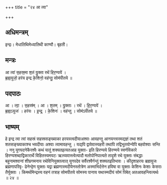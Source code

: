 +++
title = "२४ आ त्वा"

+++
## अधिमन्त्रम्
इन्द्रः। मेधातिथिमेध्यातिथी काण्वौ। बृहती।

## मन्त्रः
आ त्वा॑ स॒हस्र॒मा श॒तं यु॒क्ता रथे॑ हिर॒ण्यये॑ ।  
ब्र॒ह्म॒युजो॒ हर॑य इन्द्र के॒शिनो॒ वह॑न्तु॒ सोम॑पीतये ॥

## पदपाठः
आ । त्वा॒ । स॒हस्र॑म् । आ । श॒तम् । यु॒क्ताः । रथे॑ । हि॒र॒ण्यये॑ ।  
ब्र॒ह्म॒ऽयुजः॑ । हर॑यः । इ॒न्द्र॒ । के॒शिनः॑ । वह॑न्तु । सोम॑ऽपीतये ॥

## भाष्यम्
हे इन्द्र त्वा त्वां सहस्रं सहस्रसङ्ख्याका हरयस्त्वदीयाअश्वाः आवहन्तु आनयन्त्वस्मद्यज्ञं तथा शतं शतसङ्ख्याकाश्च भवदीयाः अश्वाः त्वामावहन्तु । यद्यपि द्वावेवास्यहरी तथापि तद्विभूतयोन्येपि बहवोश्वाः सन्ति । ननु युगपदनेकैरश्वैः कथं यातुं शक्यतइत्यतआह युक्ता- इति हिरण्यये हिरण्मये स्वर्णविकारे हिरण्यशब्दाद्विकारार्थे विहितस्यमयटः ऋत्व्यवास्त्वेत्यादौ मलोपोनिपात्यते तादृशे रथे युक्ताः संबद्धाः बहूनामश्वानां शीघ्रगमनाय रथेविनियुक्तत्वात् युगपदेव सर्वैरश्वैर्गन्तुं शक्यतइतिभावः । कीदृशाहरयः ब्रह्मयुजः ब्रह्मणापरिवृ- ढेनेन्द्रेण युक्ताः यद्वा ब्रह्मणास्मदीयेनस्तोत्रेण अस्माभिर्दत्तेन हविषा वा युक्ताः केशिनः केशाः केसराः तैर्युक्ताः । किमर्थमिन्द्रस्य वहनं तत्राह सोमपीतये सोमस्य पानाय यथास्मदीयं सोमं पिबेत् अतआवहन्त्वित्यर्थः ॥ २४ ॥